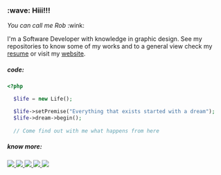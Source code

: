 <h3> :wave: <b>Hiii!!!</b></h3>
<p><i>You can call me Rob</i> :wink: </p>

<p>
  I'm a Software Developer with knowledge in graphic design. 
  See my repositories to know some of my works and to a general view 
  check my <a href="resume.pdf">resume</a> or visit my <a href="https://robsongomes.me">website</a>.</p>
</p>

<h5>code:</h5>

```php
<?php

  $life = new Life();

  $life->setPremise("Everything that exists started with a dream");
  $life->dream->begin(); 
  
  // Come find out with me what happens from here
```

<h5>know more:</h5>

<a href="https://github.com/rob-ec/rob-ec/raw/main/resume.pdf" target="_blank">
  <img src="https://img.shields.io/badge/Download_Resume-289C6A?style=for-the-badge&logo=DocuSign&logoColor=white" />
</a>

<a href="https://www.linkedin.com/in/robson-m-gomes/" target="_blank">
  <img src="https://img.shields.io/badge/Linkedin-0A66C2?style=for-the-badge&logo=Linkedin&logoColor=white" />
</a>

<a href="https://gitlab.com/rob-ec" target="_blank">
  <img src="https://img.shields.io/badge/GitLab-FC6D26?style=for-the-badge&logo=GitLab&logoColor=white" />
</a>

<a href="https://leetcode.com/u/rob-ec/" target="_blank">
  <img src="https://img.shields.io/badge/LeetCode-FFA116?style=for-the-badge&logo=LeetCode&logoColor=FFFFFF" />
</a>

<a href="http://lattes.cnpq.br/6506282888397064" target="_blank">
  <img src="https://img.shields.io/badge/Lattes-1F2D4A?style=for-the-badge" />
</a>
